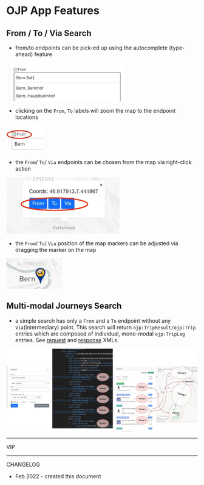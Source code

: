 # OJP App Features

## From / To / Via Search

- from/to endpoints can be pick-ed up using the autocomplete (type-ahead) feature

![image](./img/features/search_type_ahead_v2.jpg)

- clicking on the `From`, `To` labels will zoom the map to the endpoint locations

![image](./img/features/from_to_zoom_to_map.jpg)

- the `From`/ `To`/ `Via` endpoints can be chosen from the map via right-click action

![image](./img/features/map_right_click.jpg)

- the `From`/ `To`/ `Via` position of the map markers can be adjusted via dragging the marker on the map

![image](./img/features/map_drag_marker.jpg)

## Multi-modal Journeys Search

- a simple search has only a `From` and a `To` endpoint without any `Via`(intermediary) point. This search will return `ojp:TripResult/ojp:Trip` entries which are composed of individual, mono-modal `ojp:TripLeg` entries. See [request](./request_examples/Gurten_Zuerich-simple-01-request.xml) and [response](./request_examples/Gurten_Zuerich-simple-02-response.xml) XMLs.

![image](./img/features/OJPTripRequest-Search-Map.jpg)

----

VIP

----

CHANGELOG
- Feb 2022 - created this document